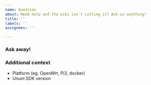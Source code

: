 ```yaml
---
name: Question
about: Need help and the wiki isn't cutting it? Ask us anything!
title: ''
labels: ''
assignees: ''

---
```


### Ask away!



### Additional context

* Platform (eg. OpenWrt, Pi3, docker)
* Unum SDK version
